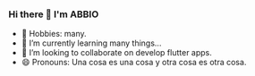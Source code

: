### Hi there 👋 I'm ABBIO

- 🔭 Hobbies:  many.
- 🌱 I’m currently learning many things...
- 👯 I’m looking to collaborate on develop flutter apps.
- 😄 Pronouns: Una cosa es una cosa y otra cosa es otra cosa.
